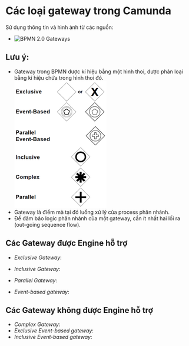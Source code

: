 # Các loại gateway trong Camunda
Sử dụng thông tin và hình ảnh từ các nguồn:
- ![BPMN 2.0 Gateways](https://docs.camunda.org/manual/7.16/reference/bpmn20/gateways/)    

## Lưu ý:
- Gateway trong BPMN được kí hiệu bằng một hình thoi, được phân loại bằng kí hiệu chứa trong hình thoi đó.
![](../src/main/resources/img/Different-types-of-gateways.png)
- Gateway là điểm mà tại đó luồng xử lý của process phân nhánh.
- Để đảm bảo logic phân nhánh của một gateway, cần ít nhất hai lối ra (out-going sequence flow).
## Các Gateway được Engine hỗ trợ

- *Exclusive Gateway*: 

- *Inclusive Gateway*:
- *Parallel Gateway*:
- *Event-based gateway*:

## Các Gateway không được Engine hỗ trợ

- *Complex Gateway*:
- *Exclusive Event-based gateway*:
- *Inclusive Event-based gateway*: